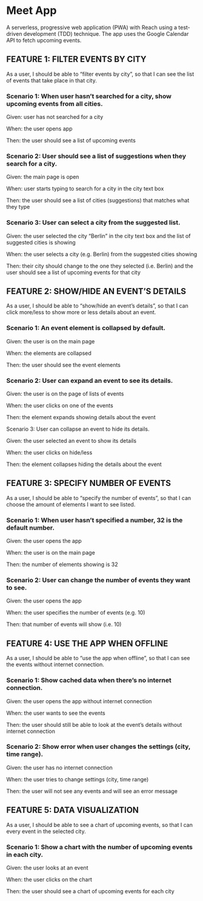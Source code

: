 # Meet App

A serverless, progressive web application (PWA) with Reach using a test-driven development (TDD) technique. The app uses the Google Calendar API to fetch upcoming events.

## FEATURE 1: FILTER EVENTS BY CITY

As a user, I should be able to “filter events by city”, so that I can see the list of events that take place in that city.

### Scenario 1: When user hasn’t searched for a city, show upcoming events from all cities.

Given: user has not searched for a city

When: the user opens app  

Then: the user should see a list of upcoming events

### Scenario 2: User should see a list of suggestions when they search for a city.

Given: the main page is open

When: user starts typing to search for a city in the city text box

Then: the user should see a list of cities (suggestions) that matches what they type  

### Scenario 3: User can select a city from the suggested list.

Given: the user selected the city “Berlin” in the city text box and the list of suggested cities is showing

When: the user selects a city (e.g. Berlin) from the suggested cities showing

Then: their city should change to the one they selected (i.e. Berlin) and the user should see a list of upcoming events for that city

## FEATURE 2: SHOW/HIDE AN EVENT’S DETAILS

As a user, I should be able to “show/hide an event’s details”, so that I can click more/less to show more or less details about an event.  

### Scenario 1: An event element is collapsed by default.

Given: the user is on the main page

When: the elements are collapsed  

Then: the user should see the event elements

### Scenario 2: User can expand an event to see its details.

Given: the user is on the page of lists of events

When: the user clicks on one of the events

Then: the element expands showing details about the event  


Scenario 3: User can collapse an event to hide its details.



Given: the user selected an event to show its details

When: the user clicks on hide/less

Then: the element collapses hiding the details about the event

## FEATURE 3: SPECIFY NUMBER OF EVENTS

As a user, I should be able to “specify the number of events”, so that I can choose the amount of elements I want to see listed.

### Scenario 1: When user hasn’t specified a number, 32 is the default number.

Given: the user opens the app

When: the user is on the main page

Then: the number of elements showing is 32

### Scenario 2: User can change the number of events they want to see.

Given: the user opens the app

When: the user specifies the number of events (e.g. 10)

Then: that number of events will show (i.e. 10)

## FEATURE 4: USE THE APP WHEN OFFLINE

As a user, I should be able to “use the app when offline”, so that I can see the events without internet connection.

### Scenario 1: Show cached data when there’s no internet connection.

Given: the user opens the app without internet connection

When: the user wants to see the events

Then: the user should still be able to look at the event’s details without internet connection

### Scenario 2: Show error when user changes the settings (city, time range).

Given: the user has no internet connection

When: the user tries to change settings (city, time range)

Then: the user will not see any events and will see an error message

## FEATURE 5: DATA VISUALIZATION

As a user, I should be able to see a chart of upcoming events, so that I can every event in the selected city.

### Scenario 1: Show a chart with the number of upcoming events in each city.

Given: the user looks at an event

When: the user clicks on the chart

Then: the user should see a chart of upcoming events for each city

 
